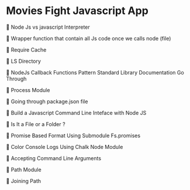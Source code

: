 
# Movies Fight Javascript App

📌 Node Js vs javascript Interpreter

📌 Wrapper function that contain all Js code once we calls node (file)

📌 Require Cache

📌 LS Directory

📌 NodeJs Callback Functions Pattern Standard Library Documentation Go Through

📌 Process Module

📌 Going through package.json file

📌 Build a Javascript Command Line Inteface with Node JS

📌 Is It a File or a Folder ?

📌 Promise Based Format Using Submodule Fs.promises

📌 Color Console Logs Using Chalk Node Module

📌 Accepting Command Line Arguments

📌 Path Module

📌 Joining Path








